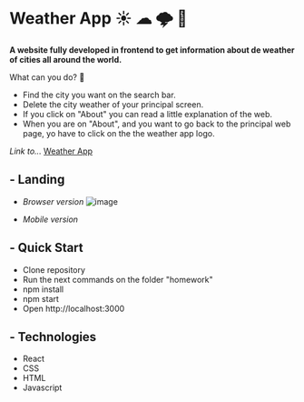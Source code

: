 # Weather App ☀ ☁ 🌩 🌙

**A website fully developed in frontend to get information about de weather of cities all around the world.**

What can you do?  🤔
- Find the city you want on the search bar.
- Delete the city weather of your principal screen.
- If you click on "About" you can read a little explanation of the web.
- When you are on "About", and you want to go back to the principal web page, yo have to click on the the weather app logo.

*Link to...* <a href="https://weather-app-60hs5fduh-francopizzi.vercel.app/">Weather App</a>

## - Landing
- *Browser version*
![image](https://user-images.githubusercontent.com/72042861/146433506-2cba13d7-9e4b-4a05-82c1-3af0ce248718.png)


- *Mobile version*


## - Quick Start
- Clone repository
- Run the next commands on the folder "homework"
- npm install
- npm start
- Open http://localhost:3000

## - Technologies
- React
- CSS
- HTML
- Javascript
